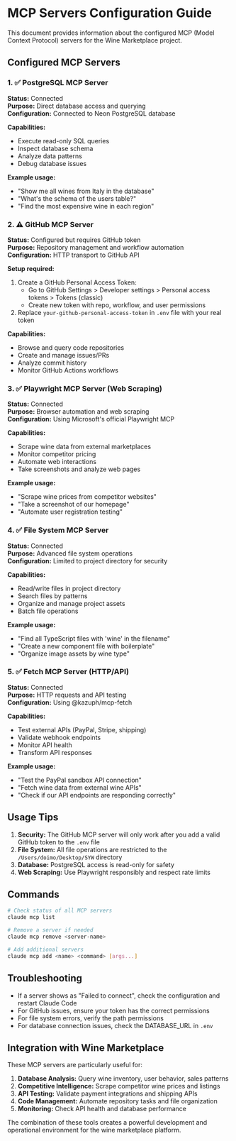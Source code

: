 # MCP Servers Configuration Guide

This document provides information about the configured MCP (Model Context Protocol) servers for the Wine Marketplace project.

## Configured MCP Servers

### 1. ✅ PostgreSQL MCP Server
**Status:** Connected  
**Purpose:** Direct database access and querying  
**Configuration:** Connected to Neon PostgreSQL database

**Capabilities:**
- Execute read-only SQL queries
- Inspect database schema
- Analyze data patterns
- Debug database issues

**Example usage:**
- "Show me all wines from Italy in the database"
- "What's the schema of the users table?"
- "Find the most expensive wine in each region"

### 2. ⚠️ GitHub MCP Server  
**Status:** Configured but requires GitHub token  
**Purpose:** Repository management and workflow automation  
**Configuration:** HTTP transport to GitHub API

**Setup required:**
1. Create a GitHub Personal Access Token:
   - Go to GitHub Settings > Developer settings > Personal access tokens > Tokens (classic)
   - Create new token with repo, workflow, and user permissions
2. Replace `your-github-personal-access-token` in `.env` file with your real token

**Capabilities:**
- Browse and query code repositories
- Create and manage issues/PRs
- Analyze commit history
- Monitor GitHub Actions workflows

### 3. ✅ Playwright MCP Server (Web Scraping)
**Status:** Connected  
**Purpose:** Browser automation and web scraping  
**Configuration:** Using Microsoft's official Playwright MCP

**Capabilities:**
- Scrape wine data from external marketplaces
- Monitor competitor pricing
- Automate web interactions
- Take screenshots and analyze web pages

**Example usage:**
- "Scrape wine prices from competitor websites"
- "Take a screenshot of our homepage"
- "Automate user registration testing"

### 4. ✅ File System MCP Server
**Status:** Connected  
**Purpose:** Advanced file system operations  
**Configuration:** Limited to project directory for security

**Capabilities:**
- Read/write files in project directory
- Search files by patterns
- Organize and manage project assets
- Batch file operations

**Example usage:**
- "Find all TypeScript files with 'wine' in the filename"
- "Create a new component file with boilerplate"
- "Organize image assets by wine type"

### 5. ✅ Fetch MCP Server (HTTP/API)
**Status:** Connected  
**Purpose:** HTTP requests and API testing  
**Configuration:** Using @kazuph/mcp-fetch

**Capabilities:**
- Test external APIs (PayPal, Stripe, shipping)
- Validate webhook endpoints
- Monitor API health
- Transform API responses

**Example usage:**
- "Test the PayPal sandbox API connection"
- "Fetch wine data from external wine APIs"
- "Check if our API endpoints are responding correctly"

## Usage Tips

1. **Security:** The GitHub MCP server will only work after you add a valid GitHub token to the `.env` file
2. **File System:** All file operations are restricted to the `/Users/doimo/Desktop/SYW` directory
3. **Database:** PostgreSQL access is read-only for safety
4. **Web Scraping:** Use Playwright responsibly and respect rate limits

## Commands

```bash
# Check status of all MCP servers
claude mcp list

# Remove a server if needed
claude mcp remove <server-name>

# Add additional servers
claude mcp add <name> <command> [args...]
```

## Troubleshooting

- If a server shows as "Failed to connect", check the configuration and restart Claude Code
- For GitHub issues, ensure your token has the correct permissions
- For file system errors, verify the path permissions
- For database connection issues, check the DATABASE_URL in `.env`

## Integration with Wine Marketplace

These MCP servers are particularly useful for:

1. **Database Analysis:** Query wine inventory, user behavior, sales patterns
2. **Competitive Intelligence:** Scrape competitor wine prices and listings  
3. **API Testing:** Validate payment integrations and shipping APIs
4. **Code Management:** Automate repository tasks and file organization
5. **Monitoring:** Check API health and database performance

The combination of these tools creates a powerful development and operational environment for the wine marketplace platform.